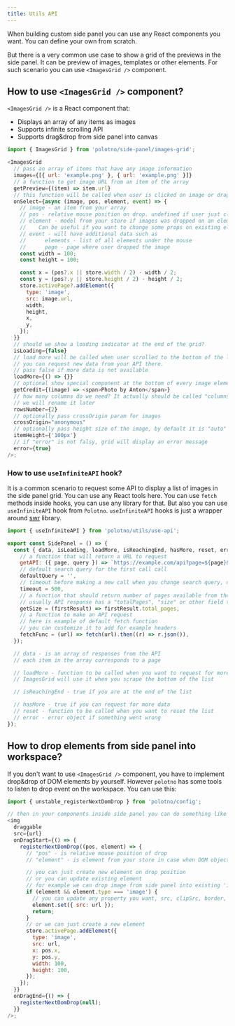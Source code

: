 ```yaml
---
title: Utils API
---
```


When building custom side panel you can use any React components you want. You can define your own from scratch.

But there is a very common use case to show a grid of the previews in the side panel. It can be preview of images, templates or other elements. For such scenario you can use `<ImagesGrid />` component.

## How to use `<ImagesGrid />` component?

`<ImagesGrid />` is a React component that:

- Displays an array of any items as images
- Supports infinite scrolling API
- Supports drag&drop from side panel into canvas

```js
import { ImagesGrid } from 'polotno/side-panel/images-grid';

<ImagesGrid
  // pass an array of items that have any image information
  images={[{ url: 'example.png' }, { url: 'example.png' }]}
  // a function to get image URL from an item of the array
  getPreview={(item) => item.url}
  // this function will be called when user is clicked on image or dragged it into canvas
  onSelect={async (image, pos, element, event) => {
    // image - an item from your array
    // pos - relative mouse position on drop. undefined if user just clicked on image
    // element - model from your store if images was dropped on an element.
    //    Can be useful if you want to change some props on existing element instead of creating a new one
    // event - will have additional data such as
    //      elements - list of all elements under the mouse
    //      page - page where user dropped the image
    const width = 100;
    const height = 100;

    const x = (pos?.x || store.width / 2) - width / 2;
    const y = (pos?.y || store.height / 2) - height / 2;
    store.activePage?.addElement({
      type: 'image',
      src: image.url,
      width,
      height,
      x,
      y,
    });
  }}
  // should we show a loading indicator at the end of the grid?
  isLoading={false}
  // load more will be called when user scrolled to the bottom of the list
  // you can request new data from your API there.
  // pass false if more data is not available
  loadMore={() => {}}
  // optional show special component at the bottom of every image element
  getCredit={(image) => <span>Photo by Anton</span>}
  // how many columns do we need? It actually should be called "columnsNumber"
  // we will rename it later
  rowsNumber={2}
  // optionally pass crossOrigin param for images
  crossOrigin="anonymous"
  // optionally pass height size of the image, by default it is "auto"
  itemHeight={'100px'}
  // if "error" is not falsy, grid will display an error message
  error={true}
/>;
```

### How to use `useInfiniteAPI` hook?

It is a common scenario to request some API to display a list of images in the side panel grid. You can use any React tools here. You can use `fetch` methods inside hooks, you can use any library for that. But also you can use `useInfiniteAPI` hook from `Polotno`. `useInfiniteAPI` hooks is just a wrapper around [swr](https://swr.vercel.app/) library.

```js
import { useInfiniteAPI } from 'polotno/utils/use-api';

export const SidePanel = () => {
  const { data, isLoading, loadMore, isReachingEnd, hasMore, reset, error } = useInfiniteAPI({
    // a function that will return a URL to request
    getAPI: ({ page, query }) => `https://example.com/api?page=${page}&query=${query}`,
    // default search query for the first call call
    defaultQuery = '',
    // timeout before making a new call when you change search query, useful for debouncing
    timeout = 500,
    // a function that should return number of pages available from the first API response
    // usually API response has a "totalPages", "size" or other field that tells you how many pages are available
    getSize = (firstResult) => firstResult.total_pages,
    // a function to make an API request
    // here is example of default fetch function
    // you can customize it to add for example headers
    fetchFunc = (url) => fetch(url).then((r) => r.json()),
  });

  // data - is an array of responses from the API
  // each item in the array corresponds to a page

  // loadMore - function to be called when you want to request for more data
  // ImagesGrid will use it when you scrape the bottom of the list

  // isReachingEnd - true if you are at the end of the list

  // hasMore - true if you can request for more data
  // reset - function to be called when you want to reset the list
  // error - error object if something went wrong
});
```

## How to drop elements from side panel into workspace?

If you don't want to use `<ImagesGrid />` component, you have to implement drop&drop of DOM elements by yourself. However `polotno` has some tools to listen to drop event on the workspace. You can use this:

```js
import { unstable_registerNextDomDrop } from 'polotno/config';

// then in your components inside side panel you can do something like this:
<img
  draggable
  src={url}
  onDragStart={() => {
    registerNextDomDrop((pos, element) => {
      // "pos" - is relative mouse position of drop
      // "element" - is element from your store in case when DOM object is dropped on another element

      // you can just create new element on drop position
      // or you can update existing element
      // for example we can drop image from side panel into existing 'image' element in the workspace
      if (element && element.type === 'image') {
        // you can update any property you want, src, clipSrc, border, etc
        element.set({ src: url });
        return;
      }
      // or we can just create a new element
      store.activePage.addElement({
        type: 'image',
        src: url,
        x: pos.x,
        y: pos.y,
        width: 100,
        height: 100,
      });
    });
  }}
  onDragEnd={() => {
    registerNextDomDrop(null);
  }}
/>;
```
